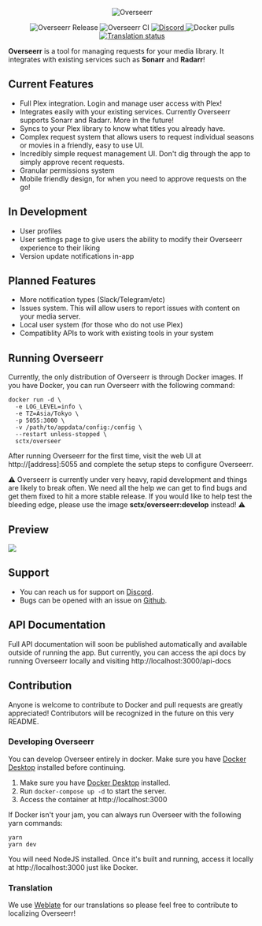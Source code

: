 <p align="center">
<img src="https://i.imgur.com/TMoEG7g.png" alt="Overseerr">
</p>
<p align="center">
<img src="https://github.com/sct/overseerr/workflows/Overseerr%20Release/badge.svg?branch=master" alt="Overseerr Release" />
<img src="https://github.com/sct/overseerr/workflows/Overseerr%20CI/badge.svg" alt="Overseerr CI">
<a href="https://discord.gg/ySfaEUcQ">
<img src="https://img.shields.io/discord/783137440809746482" alt="Discord">
</a>
<img src="https://img.shields.io/docker/pulls/sctx/overseerr" alt="Docker pulls">
<a href="https://hosted.weblate.org/engage/overseerr/">
<img src="https://hosted.weblate.org/widgets/overseerr/-/overseerr-frontend/svg-badge.svg" alt="Translation status" />
</a>
</p>

**Overseerr** is a tool for managing requests for your media library. It integrates with existing services such as **Sonarr** and **Radarr**!

## Current Features

- Full Plex integration. Login and manage user access with Plex!
- Integrates easily with your existing services. Currently Overseerr supports Sonarr and Radarr. More in the future!
- Syncs to your Plex library to know what titles you already have.
- Complex request system that allows users to request individual seasons or movies in a friendly, easy to use UI.
- Incredibly simple request management UI. Don't dig through the app to simply approve recent requests.
- Granular permissions system
- Mobile friendly design, for when you need to approve requests on the go!

## In Development

- User profiles
- User settings page to give users the ability to modify their Overseerr experience to their liking
- Version update notifications in-app

## Planned Features

- More notification types (Slack/Telegram/etc)
- Issues system. This will allow users to report issues with content on your media server.
- Local user system (for those who do not use Plex)
- Compatiblity APIs to work with existing tools in your system

## Running Overseerr

Currently, the only distribution of Overseerr is through Docker images. If you have Docker, you can run Overseerr with the following command:

```
docker run -d \
  -e LOG_LEVEL=info \
  -e TZ=Asia/Tokyo \
  -p 5055:3000 \
  -v /path/to/appdata/config:/config \
  --restart unless-stopped \
  sctx/overseer
```

After running Overseerr for the first time, visit the web UI at http://[address]:5055 and complete the setup steps to configure Overseerr.

⚠️ Overseerr is currently under very heavy, rapid development and things are likely to break often. We need all the help we can get to find bugs and get them fixed to hit a more stable release. If you would like to help test the bleeding edge, please use the image **sctx/overseerr:develop** instead! ⚠️

## Preview

<img src="https://i.imgur.com/Mjbyruv.png">

## Support

- You can reach us for support on [Discord](https://discord.gg/ySfaEUcQ).
- Bugs can be opened with an issue on [Github](https://github.com/sct/overseerr/issues).

## API Documentation

Full API documentation will soon be published automatically and available outside of running the app. But currently, you can access the api docs by running Overseerr locally and visiting http://localhost:3000/api-docs

## Contribution

Anyone is welcome to contribute to Docker and pull requests are greatly appreciated! Contributors will be recognized in the future on this very README.

### Developing Overseerr

You can develop Overseer entirely in docker. Make sure you have [Docker Desktop](https://www.docker.com/products/docker-desktop) installed before continuing.

1. Make sure you have [Docker Desktop](https://www.docker.com/products/docker-desktop) installed.
2. Run `docker-compose up -d` to start the server.
3. Access the container at http://localhost:3000

If Docker isn't your jam, you can always run Overseer with the following yarn commands:

```
yarn
yarn dev
```

You will need NodeJS installed. Once it's built and running, access it locally at http://localhost:3000 just like Docker.

### Translation

We use [Weblate](https://hosted.weblate.org/engage/overseerr/) for our translations so please feel free to contribute to localizing Overseerr!
